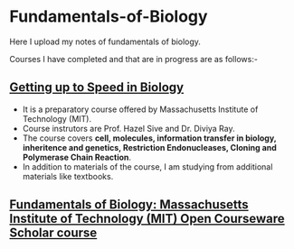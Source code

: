 # Fundamentals-of-Biology
Here I upload my notes of fundamentals of biology. 

Courses I have completed and that are in progress are as follows:-
## [**Getting up to Speed in Biology**](https://openlearninglibrary.mit.edu/courses/course-v1:OCW+Pre-7.01+1T2020/about)
* It is a preparatory course offered by Massachusetts Institute of Technology (MIT). 
* Course instrutors are Prof. Hazel Sive and Dr. Diviya Ray.
* The course covers **cell, molecules, information transfer in biology, inheritence and genetics, Restriction Endonucleases, Cloning and Polymerase Chain Reaction**.
* In addition to materials of the course, I am studying from additional materials like textbooks.

## [Fundamentals of Biology: Massachusetts Institute of Technology (MIT) Open Courseware Scholar course](https://ocw.mit.edu/courses/biology/7-01sc-fundamentals-of-biology-fall-2011/index.htm)

